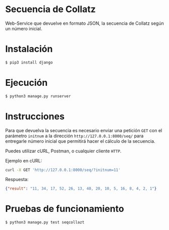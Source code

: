 # Secuencia de Collatz

Web-Service que devuelve en formato JSON, la secuencia de Collatz según un número inicial.

# Instalación

```bash
$ pip3 install django
```

# Ejecución

```bash
$ python3 manage.py runserver
```

# Instrucciones

Para que devuelva la secuencia es necesario enviar una petición ```GET``` con el parámetro ```initnum``` a la dirección ```http://127.0.0.1:8000/seq/``` para entregarle número inicial que permitirá hacer el cálculo de la secuencia.

Puedes utilizar cURL, Postman, o cualquier cliente ```HTTP```.

Ejemplo en cURL:
```bash
curl -X GET 'http://127.0.0.1:8000/seq/?initnum=11'
```
Respuesta:
```json
{"result": "11, 34, 17, 52, 26, 13, 40, 20, 10, 5, 16, 8, 4, 2, 1"}
```

# Pruebas de funcionamiento

```bash
$ python3 manage.py test seqcollazt
```